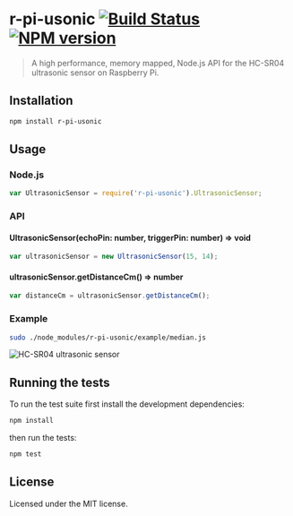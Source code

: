 # r-pi-usonic [![Build Status](https://travis-ci.org/clebert/r-pi-usonic.png?branch=master)](https://travis-ci.org/clebert/r-pi-usonic) [![NPM version](https://badge.fury.io/js/r-pi-usonic.png)](https://badge.fury.io/js/r-pi-usonic)

> A high performance, memory mapped, Node.js API for the HC-SR04 ultrasonic sensor on Raspberry Pi.

## Installation

```sh
npm install r-pi-usonic
```

## Usage

### Node.js

```javascript
var UltrasonicSensor = require('r-pi-usonic').UltrasonicSensor;
```

### API

#### UltrasonicSensor(echoPin: number, triggerPin: number) => void

```javascript
var ultrasonicSensor = new UltrasonicSensor(15, 14);
```

#### ultrasonicSensor.getDistanceCm() => number

```javascript
var distanceCm = ultrasonicSensor.getDistanceCm();
```

### Example

```sh
sudo ./node_modules/r-pi-usonic/example/median.js
```

![HC-SR04 ultrasonic sensor](https://raw.githubusercontent.com/clebert/r-pi-usonic/dev/img/hcsr04.png)

## Running the tests

To run the test suite first install the development dependencies:

```sh
npm install
```

then run the tests:

```sh
npm test
```

## License

Licensed under the MIT license.
